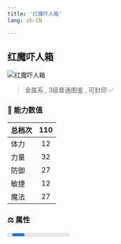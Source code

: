 ```yaml
---
title: '红魔吓人箱'
lang: zh-CN

---
```


<RouterBack />

## 红魔吓人箱

![红魔吓人箱](https://user-images.githubusercontent.com/78347270/115958674-5dcc6400-a543-11eb-9825-86425a0bd077.gif) 

> 金属系 , 3级普通图鉴<Card /> , 可封印 ✅


### 💪 能力数值

| 总档次       | 110            |
| :----------- |:-------------:|
| 体力      | 12   <Stars :number="1" />  |
| 力量      | 32   <Stars :number="3" />  |
| 防御      | 27   <Stars :number="2.5" />  | 
| 敏捷      | 12  <Stars :number="1" />  | 
| 魔法      | 27  <Stars :number="2.5" />   | 


### ⚖️ 属性


<Progress earth :number="0" />

<Progress water :number="2" />

<Progress fire :number="8" />

<Progress wind :number="0" />

### ✨ 技能栏 <Strong>6个</Strong>

- 攻击
- 防御
- 遗忘攻击 Lv1

### 👶 1级出现点

- 无








